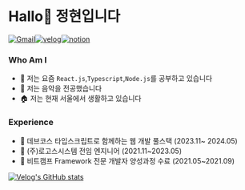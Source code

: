 # Hallo👋 정현입니다
[![Gmail](
https://img.shields.io/badge/Gmail-d14836?style=flat-square&logo=Gmail&logoColor=white&link=devyun@gamil.com
)](mailto:devyun@gamil.com)[![velog](https://img.shields.io/badge/halloyun-11B48A?style=flat-square&logo=Vimeo&logoColor=white&link=https://velog.io/@yun6160)](https://velog.io/@yun6160)[![notion](https://img.shields.io/badge/notion-000000?style=flat-square&logo=notion&logoColor=white&link=https://jhyuun.notion.site/Jeonghyun-Yun-5e25789b848841d9aed0898b0da2b56a)](https://jhyuun.notion.site/Jeonghyun-Yun-5e25789b848841d9aed0898b0da2b56a)

### Who Am I
- 📝 저는 요즘 `React.js`,`Typescript`,`Node.js`를 공부하고 있습니다
- 🎼 저는 음악을 전공했습니다
- 🏠 저는 현재 서울에서 생활하고 있습니다

### Experience
- 🐥 데브코스 타입스크립트로 함께하는 웹 개발 풀스택 (2023.11~ 2024.05)
- 💼 (주)로고스시스템 전임 엔지니어 (2021.11~2023.05)
- 🐣 비트캠프 Framework 전문 개발자 양성과정 수료 (2021.05~2021.09)

[![Velog's GitHub stats](https://velog-readme-stats.vercel.app/api?name=yun6160)](https://velog.io/@yun6160)
